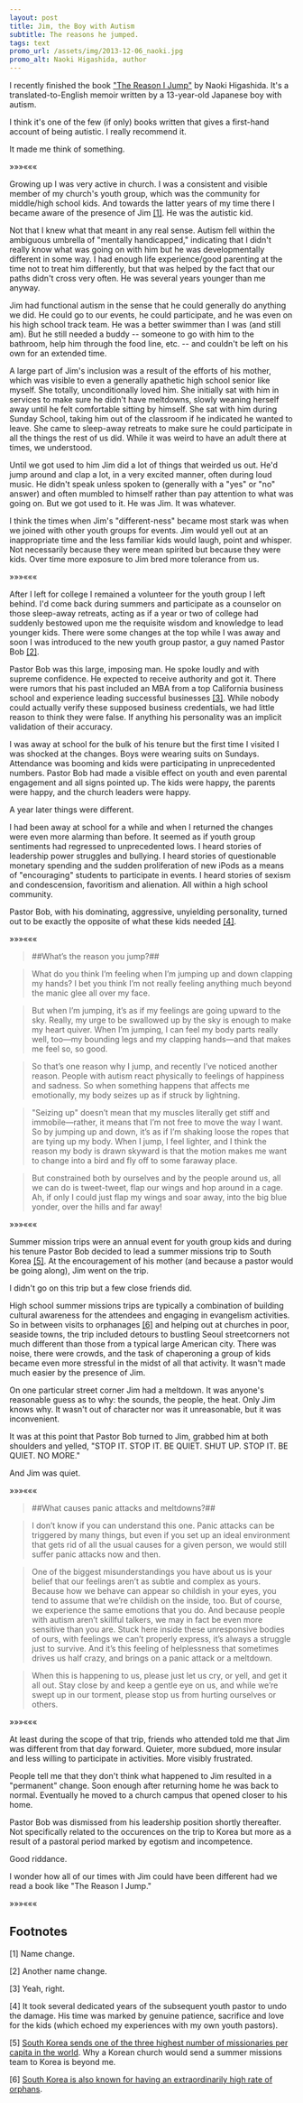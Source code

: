 ```yaml
---
layout: post
title: Jim, the Boy with Autism
subtitle: The reasons he jumped.
tags: text
promo_url: /assets/img/2013-12-06_naoki.jpg
promo_alt: Naoki Higashida, author
---
```


I recently finished the book ["The Reason I Jump"](http://www.amazon.com/gp/product/0812994868/ref=as_li_ss_tl?ie=UTF8&camp=1789&creative=390957&creativeASIN=0812994868&linkCode=as2&tag=musings01b1-20) by Naoki Higashida.  It's a translated-to-English memoir written by a 13-year-old Japanese boy with autism.

I think it's one of the few (if only) books written that gives a first-hand account of being autistic.  I really recommend it.

It made me think of something.

<div class="separator">&raquo;&raquo;&raquo;&laquo;&laquo;&laquo;</div>

Growing up I was very active in church.  I was a consistent and visible member of my church's youth group, which was the community for middle/high school kids.  And towards the latter years of my time there I became aware of the presence of Jim <a href="#footnotes">[1]</a>.  He was the autistic kid.

Not that I knew what that meant in any real sense.  Autism fell within the ambiguous umbrella of "mentally handicapped," indicating that I didn't really know what was going on with him but he was developmentally different in some way. I had enough life experience/good parenting at the time not to treat him differently, but that was helped by the fact that our paths didn't cross very often.  He was several years younger than me anyway.

Jim had functional autism in the sense that he could generally do anything we did.  He could go to our events, he could participate, and he was even on his high school track team.  He was a better swimmer than I was (and still am).  But he still needed a buddy -- someone to go with him to the bathroom, help him through the food line, etc. -- and couldn't be left on his own for an extended time.

A large part of Jim's inclusion was a result of the efforts of his mother, which was visible to even a generally apathetic high school senior like myself.  She totally, unconditionally loved him.  She initially sat with him in services to make sure he didn't have meltdowns, slowly weaning herself away until he felt comfortable sitting by himself.  She sat with him during Sunday School, taking him out of the classroom if he indicated he wanted to leave.  She came to sleep-away retreats to make sure he could participate in all the things the rest of us did.  While it was weird to have an adult there at times, we understood.

Until we got used to him Jim did a lot of things that weirded us out.  He'd jump around and clap a lot, in a very excited manner, often during loud music. He didn't speak unless spoken to (generally with a "yes" or "no" answer) and often mumbled to himself rather than pay attention to what was going on.  But we got used to it.  He was Jim.  It was whatever.

I think the times when Jim's "different-ness" became most stark was when we joined with other youth groups for events.  Jim would yell out at an inappropriate time and the less familiar kids would laugh, point and whisper.  Not necessarily because they were mean spirited but because they were kids.  Over time more exposure to Jim bred more tolerance from us.

<div class="separator">&raquo;&raquo;&raquo;&laquo;&laquo;&laquo;</div>

After I left for college I remained a volunteer for the youth group I left behind.  I'd come back during summers and participate as a counselor on those sleep-away retreats, acting as if a year or two of college had suddenly bestowed upon me the requisite wisdom and knowledge to lead younger kids.  There were some changes at the top while I was away and soon I was introduced to the new youth group pastor, a guy named Pastor Bob <a href="#footnotes">[2]</a>.

Pastor Bob was this large, imposing man.  He spoke loudly and with supreme confidence.  He expected to receive authority and got it.  There were rumors that his past included an MBA from a top California business school and experience leading successful businesses <a href="#footnotes">[3]</a>.  While nobody could actually verify these supposed business credentials, we had little reason to think they were false.  If anything his personality was an implicit validation of their accuracy.

I was away at school for the bulk of his tenure but the first time I visited I was shocked at the changes.  Boys were wearing suits on Sundays.  Attendance was booming and kids were participating in unprecedented numbers.  Pastor Bob had made a visible effect on youth and even parental engagement and all signs pointed up.  The kids were happy, the parents were happy, and the church leaders were happy.

A year later things were different.  

I had been away at school for a while and when I returned the changes were even more alarming than before.  It seemed as if youth group sentiments had regressed to unprecedented lows.  I heard stories of leadership power struggles and bullying.  I heard stories of questionable monetary spending and the sudden proliferation of new iPods as a means of "encouraging" students to participate in events.  I heard stories of sexism and condescension, favoritism and alienation.  All within a high school community.

Pastor Bob, with his dominating, aggressive, unyielding personality, turned out to be exactly the opposite of what these kids needed <a href="#footnotes">[4]</a>.

<div class="separator">&raquo;&raquo;&raquo;&laquo;&laquo;&laquo;</div>

> ##What’s the reason you jump?##

> What do you think I’m feeling when I’m jumping up and down clapping my hands? I bet you think I’m not really feeling anything much beyond the manic glee all over my face.

> But when I’m jumping, it’s as if my feelings are going upward to the sky. Really, my urge to be swallowed up by the sky is enough to make my heart quiver. When I’m jumping, I can feel my body parts really well, too—my bounding legs and my clapping hands—and that makes me feel so, so good.

> So that’s one reason why I jump, and recently I’ve noticed another reason. People with autism react physically to feelings of happiness and sadness. So when something happens that affects me emotionally, my body seizes up as if struck by lightning.

> "Seizing up" doesn’t mean that my muscles literally get stiff and immobile—rather, it means that I’m not free to move the way I want. So by jumping up and down, it’s as if I’m shaking loose the ropes that are tying up my body. When I jump, I feel lighter, and I think the reason my body is drawn skyward is that the motion makes me want to change into a bird and fly off to some faraway place.

> But constrained both by ourselves and by the people around us, all we can do is tweet-tweet, flap our wings and hop around in a cage. Ah, if only I could just flap my wings and soar away, into the big blue yonder, over the hills and far away!

<div class="separator">&raquo;&raquo;&raquo;&laquo;&laquo;&laquo;</div>

Summer mission trips were an annual event for youth group kids and during his tenure Pastor Bob decided to lead a summer missions trip to South Korea <a href="#footnotes">[5]</a>. At the encouragement of his mother (and because a pastor would be going along), Jim went on the trip.

I didn't go on this trip but a few close friends did.

High school summer missions trips are typically a combination of building cultural awareness for the attendees and engaging in evangelism activities.  So in between visits to orphanages <a href="#footnotes">[6]</a> and helping out at churches in poor, seaside towns, the trip included detours to bustling Seoul streetcorners not much different than those from a typical large American city.  There was noise, there were crowds, and the task of chaperoning a group of kids became even more stressful in the midst of all that activity.  It wasn't made much easier by the presence of Jim.

On one particular street corner Jim had a meltdown.  It was anyone's reasonable guess as to why: the sounds, the people, the heat.  Only Jim knows why.  It wasn't out of character nor was it unreasonable, but it was inconvenient.

It was at this point that Pastor Bob turned to Jim, grabbed him at both shoulders and yelled, "STOP IT. STOP IT. BE QUIET. SHUT UP. STOP IT. BE QUIET. NO MORE."

And Jim was quiet.

<div class="separator">&raquo;&raquo;&raquo;&laquo;&laquo;&laquo;</div>

> ##What causes panic attacks and meltdowns?##

> I don’t know if you can understand this one. Panic attacks can be triggered by many things, but even if you set up an ideal environment that gets rid of all the usual causes for a given person, we would still suffer panic attacks now and then.

> One of the biggest misunderstandings you have about us is your belief that our feelings aren’t as subtle and complex as yours. Because how we behave can appear so childish in your eyes, you tend to assume that we’re childish on the inside, too. But of course, we experience the same emotions that you do. And because people with autism aren’t skillful talkers, we may in fact be even more sensitive than you are. Stuck here inside these unresponsive bodies of ours, with feelings we can’t properly express, it’s always a struggle just to survive. And it’s this feeling of helplessness that sometimes drives us half crazy, and brings on a panic attack or a meltdown.

> When this is happening to us, please just let us cry, or yell, and get it all out. Stay close by and keep a gentle eye on us, and while we’re swept up in our torment, please stop us from hurting ourselves or others.

<div class="separator">&raquo;&raquo;&raquo;&laquo;&laquo;&laquo;</div>

At least during the scope of that trip, friends who attended told me that Jim was different from that day forward.  Quieter, more subdued, more insular and less willing to participate in activities.  More visibly frustrated.

People tell me that they don't think what happened to Jim resulted in a "permanent" change.  Soon enough after returning home he was back to normal. Eventually he moved to a church campus that opened closer to his home.

Pastor Bob was dismissed from his leadership position shortly thereafter. Not specifically related to the occurences on the trip to Korea but more as a result of a pastoral period marked by egotism and incompetence.

Good riddance.

I wonder how all of our times with Jim could have been different had we read a book like "The Reason I Jump."

<div class="separator">&raquo;&raquo;&raquo;&laquo;&laquo;&laquo;</div>

<h2><a name="footnotes"></a>Footnotes</h2>

[1] Name change.

[2] Another name change.

[3] Yeah, right.

[4] It took several dedicated years of the subsequent youth pastor to undo the damage.  His time was marked by genuine patience, sacrifice and love for the kids (which echoed my experiences with my own youth pastors).

[5] [South Korea sends one of the three highest number of missionaries per capita in the world](http://www.christianitytoday.com/gleanings/2013/july/missionaries-countries-sent-received-csgc-gordon-conwell.html).  Why a Korean church would send a summer missions team to Korea is beyond me.

[6] [South Korea is also known for having an extraordinarily high rate of orphans](http://en.wikipedia.org/wiki/International_adoption_of_South_Korean_children).